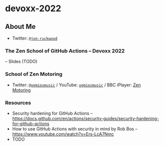 # devoxx-2022

## About Me

- Twitter: [`@jon-ruckwood`](https://twitter.com/jonruckwood)

### The Zen School of GitHub Actions – Devoxx 2022

– Slides (TODO)

### School of Zen Motoring

- Twitter: [`@ogmiosmusic`](https://twitter.com/ogmiosmusic) / YouTube: [`ogmiosmusic`](https://www.youtube.com/user/ogmiosmusic) / BBC iPlayer: [Zen Motoring](https://www.bbc.co.uk/iplayer/episodes/p0bf93rd/zen-motoring)

### Resources

- Security hardening for GitHub Actions – https://docs.github.com/en/actions/security-guides/security-hardening-for-github-actions
- How to use GitHub Actions with security in mind by Rob Bos – https://www.youtube.com/watch?v=Ers-LcA7Nmc 
- TODO
